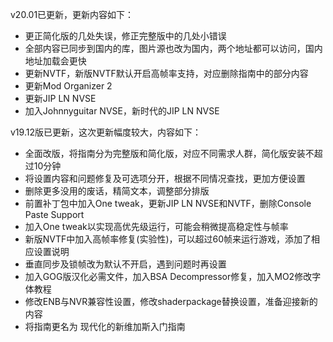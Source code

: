 v20.01已更新，更新内容如下：
- 更正简化版的几处失误，修正完整版中的几处小错误
- 全部内容已同步到国内的库，图片源也改为国内，两个地址都可以访问，国内地址加载会更快
- 更新NVTF，新版NVTF默认开启高帧率支持，对应删除指南中的部分内容
- 更新Mod Organizer 2
- 更新JIP LN NVSE
- 加入Johnnyguitar NVSE，新时代的JIP LN NVSE

<p class="has-line-data" data-line-start="0" data-line-end="1">v19.12版已更新，这次更新幅度较大，内容如下：</p>
<ul>
<li class="has-line-data" data-line-start="1" data-line-end="2">全面改版，将指南分为完整版和简化版，对应不同需求人群，简化版安装不超过10分钟</li>
<li class="has-line-data" data-line-start="2" data-line-end="3">将设置内容和问题修复及可选项分开，根据不同情况查找，更加方便设置</li>
<li class="has-line-data" data-line-start="3" data-line-end="4">删除更多没用的废话，精简文本，调整部分排版</li>
<li class="has-line-data" data-line-start="4" data-line-end="5">前置补丁包中加入One tweak，更新JIP LN NVSE和NVTF，删除Console Paste Support</li>
<li class="has-line-data" data-line-start="5" data-line-end="6">加入One tweak以实现高优先级运行，可能会稍微提高稳定性与帧率</li>
<li class="has-line-data" data-line-start="6" data-line-end="7">新版NVTF中加入高帧率修复(实验性)，可以超过60帧来运行游戏，添加了相应设置说明</li>
<li class="has-line-data" data-line-start="7" data-line-end="8">垂直同步及锁帧改为默认不开启，遇到问题时再设置</li>
<li class="has-line-data" data-line-start="8" data-line-end="9">加入GOG版汉化必需文件，加入BSA Decompressor修复，加入MO2修改字体教程</li>
<li class="has-line-data" data-line-start="9" data-line-end="10">修改ENB与NVR兼容性设置，修改shaderpackage替换设置，准备迎接新的内容</li>
<li class="has-line-data" data-line-start="10" data-line-end="11">将指南更名为 现代化的新维加斯入门指南</li>
</ul>
